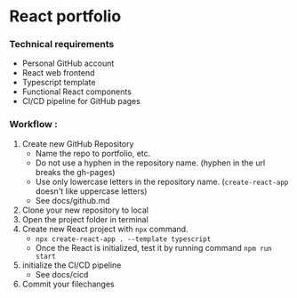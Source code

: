 <h1>React portfolio</h1>
<h3>Technical requirements</h3>

* Personal GitHub account
* React web frontend
* Typescript template
* Functional React components
* CI/CD pipeline for GitHub pages

<h3>Workflow :</h3>

1. Create new GitHub Repository
    * Name the repo to portfolio, etc.
    * Do not use a hyphen in the repository name. (hyphen in the url breaks the gh-pages)
    * Use only lowercase letters in the repository name. (```create-react-app``` doesn't like uppercase letters)
    * See docs/github.md
3. Clone your new repository to local
4. Open the project folder in terminal
5. Create new React project with ```npx``` command.
    * ```npx create-react-app . --template typescript```
    * Once the React is initialized, test it by running command ```npm run start```
6. initialize the CI/CD pipeline
   * See docs/cicd
7. Commit your filechanges
